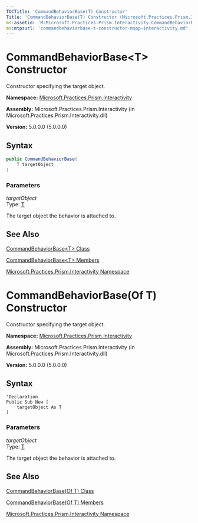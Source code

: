 ```yaml
---
TOCTitle: 'CommandBehaviorBase(T) Constructor'
Title: 'CommandBehaviorBase(T) Constructor (Microsoft.Practices.Prism.Interactivity)'
ms:assetid: 'M:Microsoft.Practices.Prism.Interactivity.CommandBehaviorBase\`1.\#ctor(\`0)'
ms:mtpsurl: 'commandbehaviorbase-t-constructor-mspp-interactivity.md'
---
```


# CommandBehaviorBase&lt;T&gt; Constructor 

Constructor specifying the target object.

**Namespace:** [Microsoft.Practices.Prism.Interactivity](/patterns-practices/reference/mspp-interactivity-namespace)

**Assembly:** Microsoft.Practices.Prism.Interactivity (in Microsoft.Practices.Prism.Interactivity.dll)

**Version:** 5.0.0.0 (5.0.0.0)

## Syntax

```C#
public CommandBehaviorBase(
	T targetObject
)
```

### Parameters

*targetObject*  
Type: [T](/patterns-practices/reference/commandbehaviorbase-t-class-mspp-interactivity)

The target object the behavior is attached to.

## See Also

[CommandBehaviorBase&lt;T&gt; Class](/patterns-practices/reference/commandbehaviorbase-t-class-mspp-interactivity)

[CommandBehaviorBase&lt;T&gt; Members](/patterns-practices/reference/commandbehaviorbase-t-members-mspp-interactivity)

[Microsoft.Practices.Prism.Interactivity Namespace](/patterns-practices/reference/mspp-interactivity-namespace)

# CommandBehaviorBase(Of T) Constructor

Constructor specifying the target object.

**Namespace:** [Microsoft.Practices.Prism.Interactivity](/patterns-practices/reference/mspp-interactivity-namespace)

**Assembly:** Microsoft.Practices.Prism.Interactivity (in Microsoft.Practices.Prism.Interactivity.dll)

**Version:** 5.0.0.0 (5.0.0.0)

## Syntax

```VB
'Declaration
Public Sub New ( 
	targetObject As T
)
```

### Parameters

*targetObject*  
Type: [T](/patterns-practices/reference/commandbehaviorbase-t-class-mspp-interactivity)

The target object the behavior is attached to.

## See Also

[CommandBehaviorBase(Of T) Class](/patterns-practices/reference/commandbehaviorbase-t-class-mspp-interactivity)

[CommandBehaviorBase(Of T) Members](/patterns-practices/reference/commandbehaviorbase-t-members-mspp-interactivity)

[Microsoft.Practices.Prism.Interactivity Namespace](/patterns-practices/reference/mspp-interactivity-namespace)
